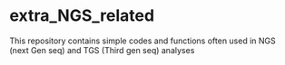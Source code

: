 # extra_NGS_related
This repository contains simple codes and functions often used in NGS (next Gen seq) and TGS (Third gen seq) analyses
